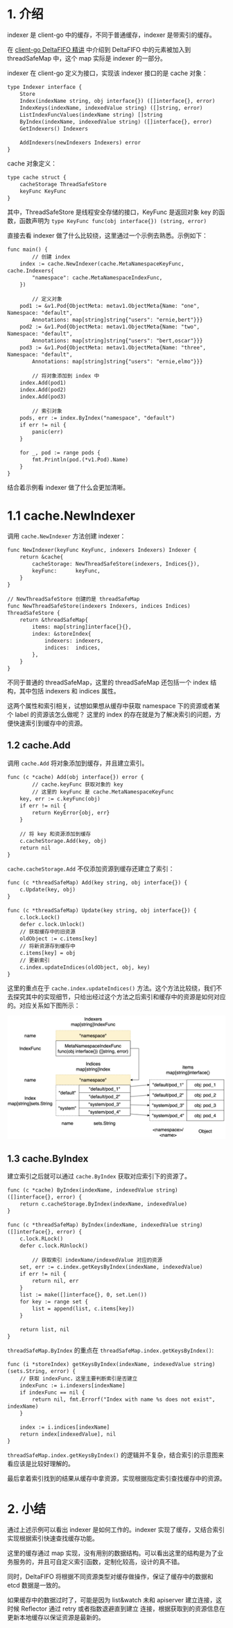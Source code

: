 # 1. 介绍

indexer 是 client-go 中的缓存，不同于普通缓存，indexer 是带索引的缓存。

在 [client-go DeltaFIFO 精讲](./client-go%20DeltaFIFO%20精讲.md) 中介绍到 DeltaFIFO 
中的元素被加入到 threadSafeMap 中，这个 map 实际是 indexer 的一部分。

indexer 在 client-go 定义为接口，实现该 indexer 接口的是 cache 对象：
```aiignore
type Indexer interface {
	Store
	Index(indexName string, obj interface{}) ([]interface{}, error)
	IndexKeys(indexName, indexedValue string) ([]string, error)
	ListIndexFuncValues(indexName string) []string
	ByIndex(indexName, indexedValue string) ([]interface{}, error)
	GetIndexers() Indexers

	AddIndexers(newIndexers Indexers) error
}
```

cache 对象定义：
```aiignore
type cache struct {
	cacheStorage ThreadSafeStore
	keyFunc KeyFunc
}
```

其中，ThreadSafeStore 是线程安全存储的接口，KeyFunc 是返回对象 key 的函数，函数声明为 `type KeyFunc func(obj interface{}) (string, error)`

直接去看 indexer 做了什么比较绕，这里通过一个示例去熟悉。示例如下：
```aiignore
func main() {
        // 创建 index
	index := cache.NewIndexer(cache.MetaNamespaceKeyFunc, cache.Indexers{
		"namespace": cache.MetaNamespaceIndexFunc,
	})

        // 定义对象
	pod1 := &v1.Pod{ObjectMeta: metav1.ObjectMeta{Name: "one", Namespace: "default",
		Annotations: map[string]string{"users": "ernie,bert"}}}
	pod2 := &v1.Pod{ObjectMeta: metav1.ObjectMeta{Name: "two", Namespace: "default",
		Annotations: map[string]string{"users": "bert,oscar"}}}
	pod3 := &v1.Pod{ObjectMeta: metav1.ObjectMeta{Name: "three", Namespace: "default",
		Annotations: map[string]string{"users": "ernie,elmo"}}}

        // 将对象添加到 index 中
	index.Add(pod1)
	index.Add(pod2)
	index.Add(pod3)

        // 索引对象
	pods, err := index.ByIndex("namespace", "default")
	if err != nil {
		panic(err)
	}

	for _, pod := range pods {
		fmt.Println(pod.(*v1.Pod).Name)
	}
}
```

结合着示例看 indexer 做了什么会更加清晰。

# 1.1 cache.NewIndexer

调用 `cache.NewIndexer` 方法创建 indexer：
```aiignore
func NewIndexer(keyFunc KeyFunc, indexers Indexers) Indexer {
	return &cache{
		cacheStorage: NewThreadSafeStore(indexers, Indices{}),
		keyFunc:      keyFunc,
	}
}

// NewThreadSafeStore 创建的是 threadSafeMap
func NewThreadSafeStore(indexers Indexers, indices Indices) ThreadSafeStore {
	return &threadSafeMap{
		items: map[string]interface{}{},
		index: &storeIndex{
			indexers: indexers,
			indices:  indices,
		},
	}
}
```

不同于普通的 threadSafeMap，这里的 threadSafeMap 还包括一个 index 结构，其中包括 indexers 和 indices 属性。

这两个属性和索引相关，试想如果想从缓存中获取 namespace 下的资源或者某个 label 的资源该怎么做呢？
这里的 index 的存在就是为了解决索引的问题，方便快速索引到缓存中的资源。

## 1.2 cache.Add

调用 `cache.Add` 将对象添加到缓存，并且建立索引。

```aiignore
func (c *cache) Add(obj interface{}) error {
        // cache.keyFunc 获取对象的 key
        // 这里的 keyFunc 是 cache.MetaNamespaceKeyFunc
	key, err := c.keyFunc(obj)
	if err != nil {
		return KeyError{obj, err}
	}
	
	// 将 key 和资源添加到缓存
	c.cacheStorage.Add(key, obj)
	return nil
}
```

`cache.cacheStorage.Add` 不仅添加资源到缓存还建立了索引：
```aiignore
func (c *threadSafeMap) Add(key string, obj interface{}) {
	c.Update(key, obj)
}

func (c *threadSafeMap) Update(key string, obj interface{}) {
	c.lock.Lock()
	defer c.lock.Unlock()
	// 获取缓存中的旧资源
	oldObject := c.items[key]
	// 将新资源存到缓存中
	c.items[key] = obj
	// 更新索引
	c.index.updateIndices(oldObject, obj, key)
}
```

这里的重点在于 `cache.index.updateIndices()` 方法。这个方法比较绕，我们不去探究其中的实现细节，只给出经过这个方法之后索引和缓存中的资源是如何对应的。对应关系如下图所示：  

![索引和缓存](./img/索引和缓存.png)

## 1.3 cache.ByIndex

建立索引之后就可以通过 `cache.ByIndex` 获取对应索引下的资源了。

```aiignore
func (c *cache) ByIndex(indexName, indexedValue string) ([]interface{}, error) {
	return c.cacheStorage.ByIndex(indexName, indexedValue)
}

func (c *threadSafeMap) ByIndex(indexName, indexedValue string) ([]interface{}, error) {
	c.lock.RLock()
	defer c.lock.RUnlock()

        // 获取索引 indexName/indexedValue 对应的资源
	set, err := c.index.getKeysByIndex(indexName, indexedValue)
	if err != nil {
		return nil, err
	}
	list := make([]interface{}, 0, set.Len())
	for key := range set {
		list = append(list, c.items[key])
	}

	return list, nil
}
```

`threadSafeMap.ByIndex` 的重点在 `threadSafeMap.index.getKeysByIndex()`:
```aiignore
func (i *storeIndex) getKeysByIndex(indexName, indexedValue string) (sets.String, error) {
	// 获取 indexFunc，这里主要判断索引是否建立
	indexFunc := i.indexers[indexName]
	if indexFunc == nil {
		return nil, fmt.Errorf("Index with name %s does not exist", indexName)
	}
 
	index := i.indices[indexName]
	return index[indexedValue], nil
}
```

`threadSafeMap.index.getKeysByIndex()` 的逻辑并不复杂，结合索引的示意图来看应该是比较好理解的。

最后拿着索引找到的结果从缓存中拿资源，实现根据指定索引查找缓存中的资源。

# 2. 小结

通过上述示例可以看出 indexer 是如何工作的。indexer 实现了缓存，又结合索引实现根据索引快速查找缓存功能。

这里的缓存通过 map 实现，没有用别的数据结构。可以看出这里的结构是为了业务服务的，并且可自定义索引函数，定制化较高，设计的真不错。

同时，DeltaFIFO 将根据不同资源类型对缓存做操作，保证了缓存中的数据和 etcd 数据是一致的。

如果缓存中的数据过时了，可能是因为 list&watch 未和 apiserver 建立连接，这时候 Reflector 通过 retry 或者指数退避直到建立
连接，根据获取到的资源信息在更新本地缓存以保证资源是最新的。


